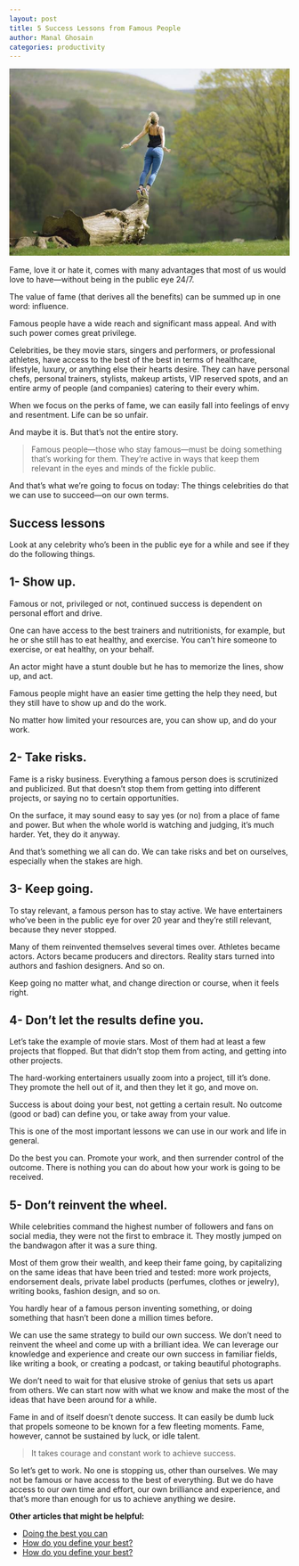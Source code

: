 ```yaml
---
layout: post
title: 5 Success Lessons from Famous People
author: Manal Ghosain
categories: productivity
---
```

![Success](/images/success.jpg)

Fame, love it or hate it, comes with many advantages that most of us would love to have—without being in the public eye 24/7.

The value of fame (that derives all the benefits) can be summed up in one word: influence.

Famous people have a wide reach and significant mass appeal. And with such power comes great privilege.

Celebrities, be they movie stars, singers and performers, or professional athletes, have access to the best of the best in terms of healthcare, lifestyle, luxury, or anything else their hearts desire. They can have personal chefs, personal trainers, stylists, makeup artists, VIP reserved spots, and an entire army of people (and companies) catering to their every whim.

When we focus on the perks of fame, we can easily fall into feelings of envy and resentment. Life can be so unfair.

And maybe it is. But that’s not the entire story.

> Famous people—those who stay famous—must be doing something that’s working for them. They’re active in ways that keep them relevant in the eyes and minds of the fickle public.

And that’s what we’re going to focus on today: The things celebrities do that we can use to succeed—on our own terms.

## Success lessons

Look at any celebrity who’s been in the public eye for a while and see if they do the following things.

## 1- Show up.

Famous or not, privileged or not, continued success is dependent on personal effort and drive.

One can have access to the best trainers and nutritionists, for example, but he or she still has to eat healthy, and exercise. You can’t hire someone to exercise, or eat healthy, on your behalf.

An actor might have a stunt double but he has to memorize the lines, show up, and act.

Famous people might have an easier time getting the help they need, but they still have to show up and do the work.

No matter how limited your resources are, you can show up, and do your work.

## 2- Take risks.

Fame is a risky business. Everything a famous person does is scrutinized and publicized. But that doesn’t stop them from getting into different projects, or saying no to certain opportunities.

On the surface, it may sound easy to say yes (or no) from a place of fame and power. But when the whole world is watching and judging, it’s much harder. Yet, they do it anyway.

And that’s something we all can do. We can take risks and bet on ourselves, especially when the stakes are high.

## 3- Keep going.

To stay relevant, a famous person has to stay active. We have entertainers who’ve been in the public eye for over 20 year and they’re still relevant, because they never stopped.

Many of them reinvented themselves several times over. Athletes became actors. Actors became producers and directors. Reality stars turned into authors and fashion designers. And so on.

Keep going no matter what, and change direction or course, when it feels right.

## 4- Don’t let the results define you.

Let’s take the example of movie stars. Most of them had at least a few projects that flopped. But that didn’t stop them from acting, and getting into other projects.

The hard-working entertainers usually zoom into a project, till it’s done. They promote the hell out of it, and then they let it go, and move on.

Success is about doing your best, not getting a certain result. No outcome (good or bad) can define you, or take away from your value.

This is one of the most important lessons we can use in our work and life in general.

Do the best you can. Promote your work, and then surrender control of the outcome. There is nothing you can do about how your work is going to be received.

## 5- Don’t reinvent the wheel.

While celebrities command the highest number of followers and fans on social media, they were not the first to embrace it. They mostly jumped on the bandwagon after it was a sure thing.

Most of them grow their wealth, and keep their fame going, by capitalizing on the same ideas that have been tried and tested: more work projects, endorsement deals, private label products (perfumes, clothes or jewelry), writing books, fashion design, and so on.

You hardly hear of a famous person inventing something, or doing something that hasn’t been done a million times before.

We can use the same strategy to build our own success. We don’t need to reinvent the wheel and come up with a brilliant idea. We can leverage our knowledge and experience and create our own success in familiar fields, like writing a book, or creating a podcast, or taking beautiful photographs.

We don’t need to wait for that elusive stroke of genius that sets us apart from others. We can start now with what we know and make the most of the ideas that have been around for a while.

Fame in and of itself doesn’t denote success. It can easily be dumb luck that propels someone to be known for a few fleeting moments. Fame, however, cannot be sustained by luck, or idle talent.

> It takes courage and constant work to achieve success.

So let’s get to work. No one is stopping us, other than ourselves. We may not be famous or have access to the best of everything. But we do have access to our own time and effort, our own brilliance and experience, and that’s more than enough for us to achieve anything we desire.

**Other articles that might be helpful:**

- [Doing the best you can](/doing-the-best-you-can/)
- [How do you define your best?](/your-best/)
- [How do you define your best?](/stop-or-go/)